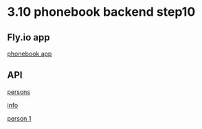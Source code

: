 # 3.10 phonebook backend step10

## Fly.io app

[phonebook app](https://damp-sea-1171.fly.dev)

## API

[persons](https://damp-sea-1171.fly.dev/api/persons)

[info](https://damp-sea-1171.fly.dev/info)

[person 1](https://damp-sea-1171.fly.dev/api/persons/1)

